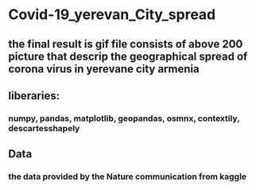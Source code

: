 # Covid-19_yerevan_City_spread

## the final result is gif file consists of above 200 picture that descrip the geographical spread of corona virus in yerevane city armenia

## liberaries:
###  numpy,  pandas, matplotlib, geopandas, osmnx, contextily, descartesshapely

## Data
### the data provided by the Nature communication from kaggle
